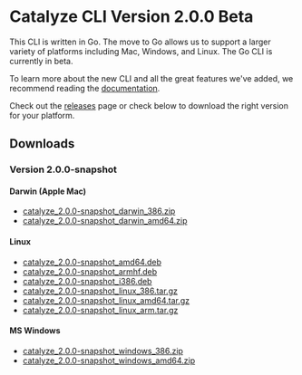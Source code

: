 # Catalyze CLI Version 2.0.0 Beta

This CLI is written in Go. The move to Go allows us to support a larger variety of platforms including Mac, Windows, and Linux. The Go CLI is currently in beta. 

To learn more about the new CLI and all the great features we've added, we recommend reading the <a href="https://github.com/catalyzeio/cli/blob/master/Docs.md">documentation</a>.

Check out the <a href="https://github.com/catalyzeio/cli/releases">releases</a> page or check below to download the right version for your platform.

## Downloads 
### Version 2.0.0-snapshot

#### Darwin (Apple Mac)

 * [catalyze\_2.0.0-snapshot\_darwin\_386.zip](https://github.com//catalyzeio/cli/releases/download/2.0.0-snapshot/catalyze_2.0.0-snapshot_darwin_386.zip)
 * [catalyze\_2.0.0-snapshot\_darwin\_amd64.zip](https://github.com//catalyzeio/cli/releases/download/2.0.0-snapshot/catalyze_2.0.0-snapshot_darwin_amd64.zip)

#### Linux

 * [catalyze\_2.0.0-snapshot\_amd64.deb](https://github.com//catalyzeio/cli/releases/download/2.0.0-snapshot/catalyze_2.0.0-snapshot_amd64.deb)
 * [catalyze\_2.0.0-snapshot\_armhf.deb](https://github.com//catalyzeio/cli/releases/download/2.0.0-snapshot/catalyze_2.0.0-snapshot_armhf.deb)
 * [catalyze\_2.0.0-snapshot\_i386.deb](https://github.com//catalyzeio/cli/releases/download/2.0.0-snapshot/catalyze_2.0.0-snapshot_i386.deb)
 * [catalyze\_2.0.0-snapshot\_linux\_386.tar.gz](https://github.com//catalyzeio/cli/releases/download/2.0.0-snapshot/catalyze_2.0.0-snapshot_linux_386.tar.gz)
 * [catalyze\_2.0.0-snapshot\_linux\_amd64.tar.gz](https://github.com//catalyzeio/cli/releases/download/2.0.0-snapshot/catalyze_2.0.0-snapshot_linux_amd64.tar.gz)
 * [catalyze\_2.0.0-snapshot\_linux\_arm.tar.gz](https://github.com//catalyzeio/cli/releases/download/2.0.0-snapshot/catalyze_2.0.0-snapshot_linux_arm.tar.gz)

#### MS Windows

 * [catalyze\_2.0.0-snapshot\_windows\_386.zip](https://github.com//catalyzeio/cli/releases/download/2.0.0-snapshot/catalyze_2.0.0-snapshot_windows_386.zip)
 * [catalyze\_2.0.0-snapshot\_windows\_amd64.zip](https://github.com//catalyzeio/cli/releases/download/2.0.0-snapshot/catalyze_2.0.0-snapshot_windows_amd64.zip)
